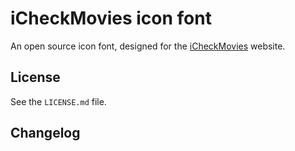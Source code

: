 # iCheckMovies icon font

An open source icon font, designed for the [iCheckMovies][1] website.

## License

See the ``LICENSE.md`` file.

## Changelog


[1]: http://www.icheckmovies.com